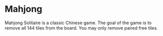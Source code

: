 # Mahjong
Mahjong Solitaire is a classic Chinese game. The goal of the game is to remove all 144 tiles from the board. 
You may only remove paired free tiles. 
